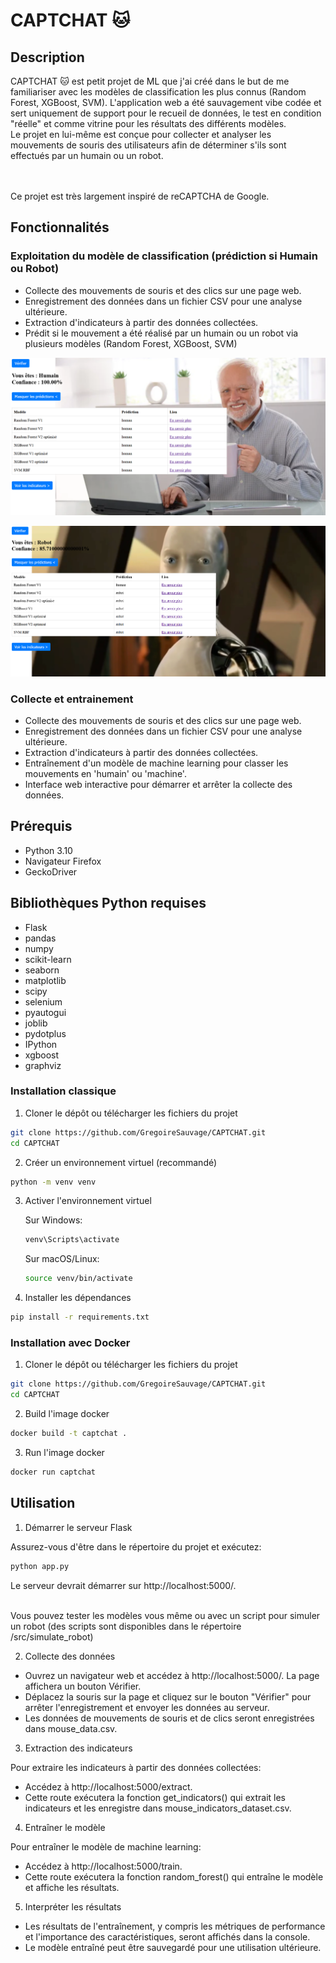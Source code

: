 # CAPTCHAT 🐱

## Description

CAPTCHAT 🐱 est petit projet de ML que j'ai créé dans le but de me familiariser avec les modèles de classification les plus connus (Random Forest, XGBoost, SVM).
L'application web a été sauvagement vibe codée et sert uniquement de support pour le recueil de données, le test en condition "réelle" et comme vitrine pour les résultats des différents modèles.
</br>
Le projet en lui-même est conçue pour collecter et analyser les mouvements de souris des utilisateurs afin de déterminer s'ils sont effectués par un humain ou un robot.

</br></br>Ce projet est très largement inspiré de reCAPTCHA de Google.


## Fonctionnalités

### Exploitation du modèle de classification (prédiction si Humain ou Robot)
- Collecte des mouvements de souris et des clics sur une page web.
- Enregistrement des données dans un fichier CSV pour une analyse ultérieure.
- Extraction d'indicateurs à partir des données collectées.
- Prédit si le mouvement a été réalisé par un humain ou un robot via plusieurs modèles (Random Forest, XGBoost, SVM)

![alt text](illustration1.png)

![alt text](illustration2.png)

### Collecte et entrainement
- Collecte des mouvements de souris et des clics sur une page web.
- Enregistrement des données dans un fichier CSV pour une analyse ultérieure.
- Extraction d'indicateurs à partir des données collectées.
- Entraînement d'un modèle de machine learning pour classer les mouvements en 'humain' ou 'machine'.
- Interface web interactive pour démarrer et arrêter la collecte des données.


## Prérequis

- Python 3.10
- Navigateur Firefox
- GeckoDriver

## Bibliothèques Python requises

- Flask
- pandas
- numpy
- scikit-learn
- seaborn
- matplotlib
- scipy
- selenium
- pyautogui
- joblib
- pydotplus
- IPython
- xgboost
- graphviz

### Installation classique
1. Cloner le dépôt ou télécharger les fichiers du projet

```bash
git clone https://github.com/GregoireSauvage/CAPTCHAT.git
cd CAPTCHAT
```

2. Créer un environnement virtuel (recommandé)

```bash
python -m venv venv
```

3. Activer l'environnement virtuel

    Sur Windows:

    ```bash
    venv\Scripts\activate
    ```

    Sur macOS/Linux:

    ```bash
    source venv/bin/activate
    ```

4. Installer les dépendances

```bash
pip install -r requirements.txt
```

### Installation avec Docker
1. Cloner le dépôt ou télécharger les fichiers du projet

```bash
git clone https://github.com/GregoireSauvage/CAPTCHAT.git
cd CAPTCHAT
```

2. Build l'image docker

```bash
docker build -t captchat .
```

3. Run l'image docker
```bash
docker run captchat
```

## Utilisation
1. Démarrer le serveur Flask

Assurez-vous d'être dans le répertoire du projet et exécutez:

```bash
python app.py
```

Le serveur devrait démarrer sur http://localhost:5000/.

</br> Vous pouvez tester les modèles vous même ou avec un script pour simuler un robot (des scripts sont disponibles dans le répertoire /src/simulate_robot)

2. Collecte des données

- Ouvrez un navigateur web et accédez à http://localhost:5000/. La page affichera un bouton Vérifier.
- Déplacez la souris sur la page et cliquez sur le bouton "Vérifier" pour arrêter l'enregistrement et envoyer les données au serveur.
- Les données de mouvements de souris et de clics seront enregistrées dans mouse_data.csv.

3. Extraction des indicateurs

Pour extraire les indicateurs à partir des données collectées:
- Accédez à http://localhost:5000/extract.
- Cette route exécutera la fonction get_indicators() qui extrait les indicateurs et les enregistre dans mouse_indicators_dataset.csv.

4. Entraîner le modèle

Pour entraîner le modèle de machine learning:
- Accédez à http://localhost:5000/train.
- Cette route exécutera la fonction random_forest() qui entraîne le modèle et affiche les résultats.

5. Interpréter les résultats
- Les résultats de l'entraînement, y compris les métriques de performance et l'importance des caractéristiques, seront affichés dans la console.
- Le modèle entraîné peut être sauvegardé pour une utilisation ultérieure.



